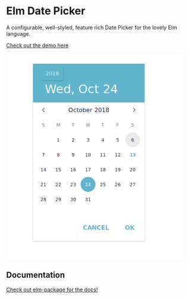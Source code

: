 # Elm Date Picker

A configurable, well-styled, feature rich Date Picker for the lovely Elm language.

[Check out the demo here](http://abradley2.github.io/elm-datepicker/)

![pretty image](https://github.com/abradley2/elm-datepicker/blob/master/date_picker_img.png)

## Documentation

[Check out elm-package for the docs!](http://package.elm-lang.org/packages/abradley2/elm-datepicker/latest/DatePicker)

